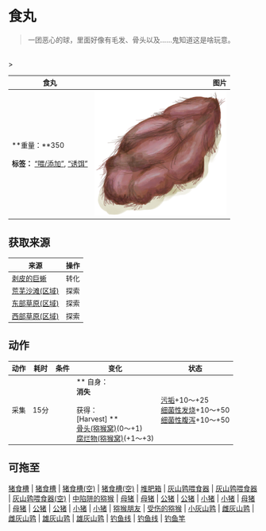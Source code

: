 # 食丸  
> 一团恶心的球，里面好像有毛发、骨头以及……鬼知道这是啥玩意。  
<br>  
>   
  
  食丸  |   图片   
 ----  |  ----:   
 **重量：**350<br><br>**标签：**	[“喂/添加”](tag_Feed.md), [“诱饵”](tag_Bait.md)  |  <img decoding="async" src="Sprite/GastricPellet.png" href="a.md" style="max-width:300px;max-height:300px;">   
  
## 获取来源  
来源  |  操作  
----  |  ----  
[剥皮的巨蜥](MonitorSkinned.md)  |  转化  
[荒芜沙滩(区域)](DesolateBeach.md)  |  探索  
[东部草原(区域)](GrasslandsE.md)  |  探索  
[西部草原(区域)](GrasslandsW.md)  |  探索  
## 动作  
动作  |  耗时  |  条件  |  变化  |  状态  
----  |  ----  |  ----  |  ----  |  ----  
采集<br>  |  15分  |    |  ** 自身：**<br>消失<br><br>** 获得： **<br>** [Harvest] **<br>  [骨头(猕猴窝)](Bones.md)(0～+1)<br>  [腐烂物(猕猴窝)](RottenRemains.md)(+1～+3)<br>  |  [污垢](Filth.md)+10～+25<br>[细菌性发烧](BacteriaFever.md)+10～+50<br>[细菌性腹泻](BacteriaDiarrhoea.md)+10～+50  
## 可拖至  
[猪食槽](BoarFeeder.md) | [猪食槽](BoarFeeder.md) | [猪食槽(空)](BoarFeederEmpty.md) | [猪食槽(空)](BoarFeederEmpty.md) | [堆肥箱](CompostBin.md) | [灰山鹑喂食器](PartridgeFeeder.md) | [灰山鹑喂食器](PartridgeFeeder.md) | [灰山鹑喂食器(空)](PartridgeFeederEmpty.md) | [中陷阱的猕猴](CageTrapMacaque.md) | [母猪](BoarEnclosureFemale.md) | [母猪](BoarEnclosureFemale.md) | [公猪](BoarEnclosureMale.md) | [公猪](BoarEnclosureMale.md) | [小猪](BoarEnclosurePiglet.md) | [小猪](BoarEnclosurePiglet.md) | [母猪](BoarTiedFemale.md) | [母猪](BoarTiedFemale.md) | [公猪](BoarTiedMale.md) | [公猪](BoarTiedMale.md) | [小猪](BoarTiedPiglet.md) | [小猪](BoarTiedPiglet.md) | [猕猴朋友](MacaqueFriend.md) | [受伤的猕猴](MacaqueWounded.md) | [小灰山鹑](PartridgeChick.md) | [雌灰山鹑](PartridgeFemaleEnclosure.md) | [雌灰山鹑](PartridgeFemaleLive.md) | [雄灰山鹑](PartridgeMaleEnclosure.md) | [雄灰山鹑](PartridgeMaleLive.md) | [钓鱼线](FishingLine.md) | [钓鱼线](FishingLineRustic.md) | [钓鱼竿](FishingRod.md)  


<script>document.title="食丸 - 卡牌生存百科 Card Survival Wiki";</script>